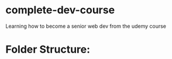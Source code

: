 # complete-dev-course

Learning how to become a senior web dev from the udemy course

# Folder Structure:



